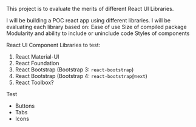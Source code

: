This project is to evaluate the merits of different React UI Libraries.

I will be building a POC react app using different libraries.
I will be evaluating each library based on:
  Ease of use
  Size of compiled package
  Modularity and ability to include or uninclude code
  Styles of components

React UI Component Libraries to test:
  1. React Material-UI
  2. React Foundation
  3. React Bootstrap (Bootstrap 3: `react-bootstrap`)
  4. React Bootstrap (Bootstrap 4: `react-bootstrap@next`)
  5. React Toolbox?

Test
  - Buttons
  - Tabs
  - Icons
